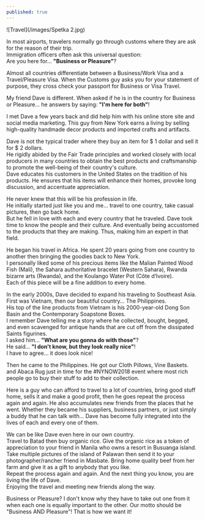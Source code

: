 ```yaml
---
published: true
---
```

![Travel](/images/Spetka 2.jpg)

In most airports, travelers normally go through customs where they are ask for the reason of their trip.   
Immigration officers often ask this universal question:   
Are you here for... **"Business or Pleasure"**?  

Almost all countries differentiate between a Business/Work Visa and a Travel/Pleasure Visa. When the Customs guy asks you for your statement of purpose, they cross check your passport for Business or Visa Travel.

My friend Dave is different. When asked if he is in the country for Business or Pleasure... he answers by saying: **"I'm here for both"**!

I met Dave a few years back and did help him with his online store site and social media marketing. This guy from New York earns a living by selling high-quality handmade decor products and imported crafts and artifacts.

Dave is not the typical trader where they buy an item for $ 1 dollar and sell it for $ 2 dollars.   
He rigidly abided by the Fair Trade principles and worked closely with local producers in many countries to obtain the best products and craftsmanship to promote the well-being of their country's culture.   
Dave educates his customers in the United States on the tradition of his products. He ensures that his items will enhance their homes, provoke long discussion, and accentuate appreciation.

He never knew that this will be his profession in life.   
He initially started just like you and me... travel to one country, take casual pictures, then go back home.   
But he fell in love with each and every country that he traveled. 
Dave took time to know the people and their culture. And eventually being accustomed to the products that they are making. Thus, making him an expert in that field.

He began his travel in Africa. He spent 20 years going from one country to another then bringing the goodies back to New York.   
I personally liked some of his precious items like the Malian Painted Wood Fish (Mali), the Sahara authoritative bracelet (Western Sahara), Rwanda bizarre arts (Rwanda), and the Koulango Water Pot (Côte d’Ivoire).   
Each of this piece will be a fine addition to every home.

In the early 2000s, Dave decided to expand his traveling to Southeast Asia.   
First was Vietnam, then our beautiful country... The Philippines.   
His top of the line products from Vietnam is his 2000-year-old Dong Son Basin and the Contemporary Soapstone Boxes.   
I remember Dave telling me a story where he collected, bought, begged, and even scavenged for antique hands that are cut off from the dissipated Saints figurines.   
I asked him... **"What are you gonna do with those"**?   
He said... **"I don't know, but they look really nice"**!   
I have to agree... it does look nice!

Then he came to the Philippines. He got our Cloth Pillows, Vine Baskets. and Abaca Rug just in time for the #NYNOW2018 event where most rich people go to buy their stuff to add to their collection.

Here is a guy who can afford to travel to a lot of countries, bring good stuff home, sells it and make a good profit, then he goes repeat the process again and again.
He also accumulates new friends from the places that he went. Whether they became his suppliers, business partners, or just simply a buddy that he can talk with... Dave has become fully integrated into the lives of each and every one of them. 

We can be like Dave even here in our own country.   
Travel to Batad then buy organic rice. Give the organic rice as a token of appreciation to your friend in Manila who owns a resort in Busuanga island.   
Take multiple pictures of the island of Palawan then send it to your photographer/rancher friend in Masbate. Bring home quality beef from her farm and give it as a gift to anybody that you like.   
Repeat the process again and again. And the next thing you know, you are living the life of Dave.   
Enjoying the travel and meeting new friends along the way.

Business or Pleasure? I don't know why they have to take out one from it when each one is equally important to the other. 
Our motto should be "Business AND Pleasure"! That is how we want it!  

  



